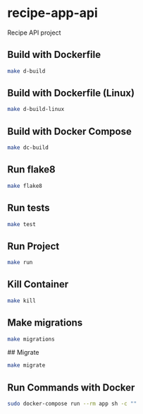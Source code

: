 # recipe-app-api
Recipe API project

## Build with Dockerfile
```bash
make d-build
```

## Build with Dockerfile (Linux)
```bash
make d-build-linux
```

## Build with Docker Compose
```bash
make dc-build
```

## Run flake8
```bash
make flake8
```

## Run tests
```bash
make test
```

## Run Project
```bash
make run
```

## Kill Container
```bash
make kill 
```

## Make migrations
```bash
make migrations 
```

## Migrate
```bash
make migrate 
```


## Run Commands with Docker
```bash
sudo docker-compose run --rm app sh -c ""
```
